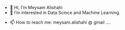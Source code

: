 - 👋 Hi, I’m Meysam Alishahi
- 👀 I’m interested in Data Scince and Machine Learning. 
<!--- 🌱 I’m currently learning some topoics in Bayesian Statictics!
- 💞️ I’m looking to collaborate on ...--->
- 📫 How to reach me: meysam.alishahi @ gmail ....

<!---
meysamalishahi/meysamalishahi is a ✨ special ✨ repository because its `README.md` (this file) appears on your GitHub profile.
You can click the Preview link to take a look at your changes.
--->
